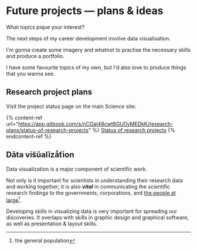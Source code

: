 # Future projects — plans & ideas

What topics pique your interest?

The next steps of my career development involve data visualisation.&#x20;

I'm gonna create some imagery and whatnot to practise the necessary skills and produce a portfolio.

I have some favourite topics of my own, but I'd also love to produce things that you wanna see.

## Research project plans

Visit the project status page on the main Science site:

{% content-ref url="https://app.gitbook.com/s/nCGaI48cwt6GU0yMEDkK/research-plans/status-of-research-projects" %}
[Status of research projects](https://app.gitbook.com/s/nCGaI48cwt6GU0yMEDkK/research-plans/status-of-research-projects)
{% endcontent-ref %}

## Dāta vis̈ūalīzā́ťion

Data visualization is a major component of scientific work.

Not only is it important for scientists in understanding their research data and working together; it is also _**vital**_ in communicating the scientific research findings to the governments, corporations, and [the people at large](#user-content-fn-1)[^1].

Developing skills in visualizing data is very important for spreading our discoveries. It overlaps with skills in graphic design and graphical software, as well as presentation & layout skills.&#x20;

[^1]: the general population
